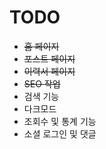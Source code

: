 # TODO

- ~~홈 페이지~~
- ~~포스트 페이지~~
- ~~이력서 페이지~~
- ~~SEO 작업~~
- 검색 기능
- 다크모드
- 조회수 및 통계 기능
- 소셜 로그인 및 댓글
